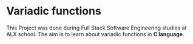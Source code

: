 # Variadic functions

This Project was done during Full Stack Software Engineering studies at ALX school. The aim is to learn about variadic functions in **C language**.

